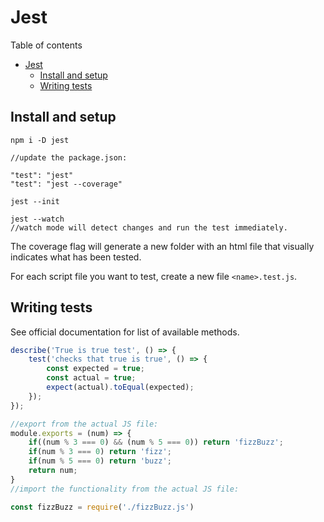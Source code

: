 # Jest
Table of contents
- [Jest](#jest)
  - [Install and setup](#install-and-setup)
  - [Writing tests](#writing-tests)
## Install and setup
```
npm i -D jest

//update the package.json:
	
"test": "jest"
"test": "jest --coverage"

jest --init

jest --watch
//watch mode will detect changes and run the test immediately.
```
The coverage flag will generate a new folder with an html file that visually indicates what has been tested.

For each script file you want to test, create a new file `<name>.test.js`.

## Writing tests
See official documentation for list of available methods.
```js
describe('True is true test', () => {
	test('checks that true is true', () => {
		const expected = true;
		const actual = true;
		expect(actual).toEqual(expected);
	});
});

//export from the actual JS file:
module.exports = (num) => {
    if((num % 3 === 0) && (num % 5 === 0)) return 'fizzBuzz';
    if(num % 3 === 0) return 'fizz';
    if(num % 5 === 0) return 'buzz';
    return num;
}
//import the functionality from the actual JS file:

const fizzBuzz = require('./fizzBuzz.js')
```